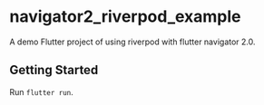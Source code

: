 # navigator2_riverpod_example

A demo Flutter project of using riverpod with flutter navigator 2.0.

## Getting Started

Run `flutter run`.
